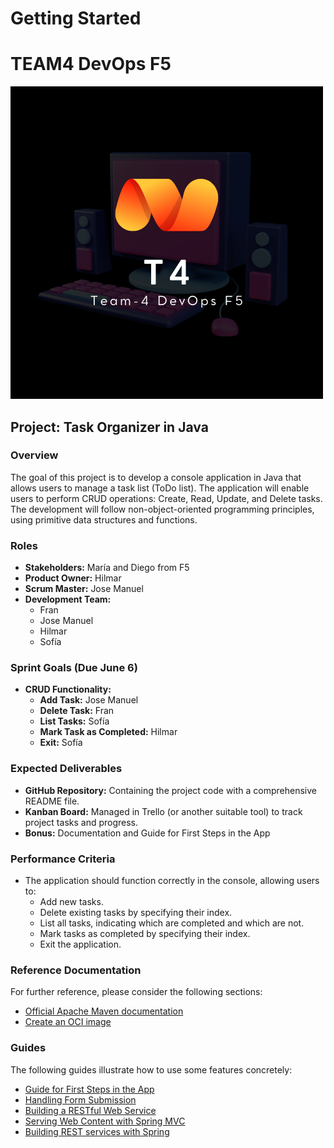 # Getting Started 

# TEAM4 DevOps F5 
![Logo Team-4](./src/main/resources/static/images/T4.png)

## Project: Task Organizer in Java

### Overview
The goal of this project is to develop a console application in Java that allows users to manage a task list (ToDo list). The application will enable users to perform CRUD operations: Create, Read, Update, and Delete tasks. The development will follow non-object-oriented programming principles, using primitive data structures and functions.

### Roles
- **Stakeholders:** María and Diego from F5
- **Product Owner:** Hilmar
- **Scrum Master:** Jose Manuel
- **Development Team:**
  - Fran
  - Jose Manuel
  - Hilmar
  - Sofía

### Sprint Goals (Due June 6)
- **CRUD Functionality:**
  - **Add Task:** Jose Manuel
  - **Delete Task:** Fran
  - **List Tasks:** Sofía
  - **Mark Task as Completed:** Hilmar
  - **Exit:** Sofía

### Expected Deliverables
- **GitHub Repository:** Containing the project code with a comprehensive README file.
- **Kanban Board:** Managed in Trello (or another suitable tool) to track project tasks and progress.
- **Bonus:** Documentation and Guide for First Steps in the App

### Performance Criteria
- The application should function correctly in the console, allowing users to:
  - Add new tasks.
  - Delete existing tasks by specifying their index.
  - List all tasks, indicating which are completed and which are not.
  - Mark tasks as completed by specifying their index.
  - Exit the application.



### Reference Documentation
For further reference, please consider the following sections:

* [Official Apache Maven documentation](https://maven.apache.org/guides/index.html)
* [Create an OCI image](https://docs.spring.io/spring-boot/docs/3.3.0/maven-plugin/reference/html/#build-image)

### Guides
The following guides illustrate how to use some features concretely:
* [Guide for First Steps in the App](https://www.canva.com/design/DAGGrq6ZbEg/k48HQygNQQ5oC0xFL-9Jlg/edit?utm_content=DAGGrq6ZbEg&utm_campaign=designshare&utm_medium=link2&utm_source=sharebutton)
* [Handling Form Submission](https://spring.io/guides/gs/handling-form-submission/)
* [Building a RESTful Web Service](https://spring.io/guides/gs/rest-service/)
* [Serving Web Content with Spring MVC](https://spring.io/guides/gs/serving-web-content/)
* [Building REST services with Spring](https://spring.io/guides/tutorials/rest/)


